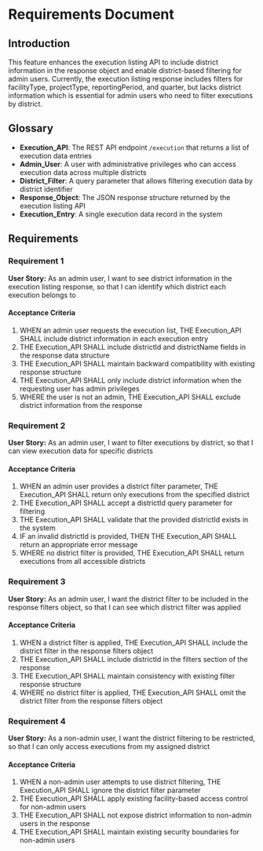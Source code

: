 # Requirements Document

## Introduction

This feature enhances the execution listing API to include district information in the response object and enable district-based filtering for admin users. Currently, the execution listing response includes filters for facilityType, projectType, reportingPeriod, and quarter, but lacks district information which is essential for admin users who need to filter executions by district.

## Glossary

- **Execution_API**: The REST API endpoint `/execution` that returns a list of execution data entries
- **Admin_User**: A user with administrative privileges who can access execution data across multiple districts
- **District_Filter**: A query parameter that allows filtering execution data by district identifier
- **Response_Object**: The JSON response structure returned by the execution listing API
- **Execution_Entry**: A single execution data record in the system

## Requirements

### Requirement 1

**User Story:** As an admin user, I want to see district information in the execution listing response, so that I can identify which district each execution belongs to

#### Acceptance Criteria

1. WHEN an admin user requests the execution list, THE Execution_API SHALL include district information in each execution entry
2. THE Execution_API SHALL include districtId and districtName fields in the response data structure
3. THE Execution_API SHALL maintain backward compatibility with existing response structure
4. THE Execution_API SHALL only include district information when the requesting user has admin privileges
5. WHERE the user is not an admin, THE Execution_API SHALL exclude district information from the response

### Requirement 2

**User Story:** As an admin user, I want to filter executions by district, so that I can view execution data for specific districts

#### Acceptance Criteria

1. WHEN an admin user provides a district filter parameter, THE Execution_API SHALL return only executions from the specified district
2. THE Execution_API SHALL accept a districtId query parameter for filtering
3. THE Execution_API SHALL validate that the provided districtId exists in the system
4. IF an invalid districtId is provided, THEN THE Execution_API SHALL return an appropriate error message
5. WHERE no district filter is provided, THE Execution_API SHALL return executions from all accessible districts

### Requirement 3

**User Story:** As an admin user, I want the district filter to be included in the response filters object, so that I can see which district filter was applied

#### Acceptance Criteria

1. WHEN a district filter is applied, THE Execution_API SHALL include the district filter in the response filters object
2. THE Execution_API SHALL include districtId in the filters section of the response
3. THE Execution_API SHALL maintain consistency with existing filter response structure
4. WHERE no district filter is applied, THE Execution_API SHALL omit the district filter from the response filters object

### Requirement 4

**User Story:** As a non-admin user, I want the district filtering to be restricted, so that I can only access executions from my assigned district

#### Acceptance Criteria

1. WHEN a non-admin user attempts to use district filtering, THE Execution_API SHALL ignore the district filter parameter
2. THE Execution_API SHALL apply existing facility-based access control for non-admin users
3. THE Execution_API SHALL not expose district information to non-admin users in the response
4. THE Execution_API SHALL maintain existing security boundaries for non-admin users
